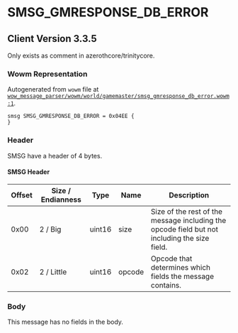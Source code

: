 # SMSG_GMRESPONSE_DB_ERROR

## Client Version 3.3.5

Only exists as comment in azerothcore/trinitycore.

### Wowm Representation

Autogenerated from `wowm` file at [`wow_message_parser/wowm/world/gamemaster/smsg_gmresponse_db_error.wowm:1`](https://github.com/gtker/wow_messages/tree/main/wow_message_parser/wowm/world/gamemaster/smsg_gmresponse_db_error.wowm#L1).
```rust,ignore
smsg SMSG_GMRESPONSE_DB_ERROR = 0x04EE {
}
```
### Header

SMSG have a header of 4 bytes.

#### SMSG Header

| Offset | Size / Endianness | Type   | Name   | Description |
| ------ | ----------------- | ------ | ------ | ----------- |
| 0x00   | 2 / Big           | uint16 | size   | Size of the rest of the message including the opcode field but not including the size field.|
| 0x02   | 2 / Little        | uint16 | opcode | Opcode that determines which fields the message contains.|

### Body

This message has no fields in the body.

